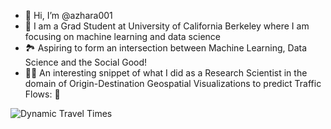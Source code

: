 - 👋 Hi, I’m @azhara001
- 👀 I am a Grad Student at University of California Berkeley where I am focusing on machine learning and data science 
-  :national_park: Aspiring to form an intersection between Machine Learning, Data Science and the Social Good!
- :student: An interesting snippet of what I did as a Research Scientist in the domain of Origin-Destination Geospatial Visualizations to predict Traffic Flows: :call_me_hand:

![Dynamic Travel Times](https://user-images.githubusercontent.com/86299765/146176919-a09f26e7-43b0-4e4f-92b2-47a446454504.PNG)











<!---
azhara001/azhara001 is a ✨ special ✨ repository because its `README.md` (this file) appears on your GitHub profile.
You can click the Preview link to take a look at your changes.
--->
